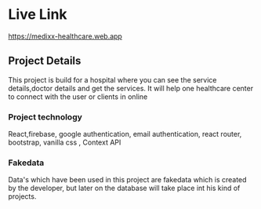  # Live Link
https://medixx-healthcare.web.app


## Project Details

This project is build for a hospital where you can see the service details,doctor details and get the services. It will help one healthcare center to connect with the user or clients in online

### Project technology

React,firebase, google authentication, email authentication, react router, bootstrap, vanilla css , Context API


### Fakedata

Data's which have been used in this project are fakedata which is created by the developer, but later on the database will take place int his kind of projects.
